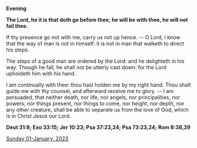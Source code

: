 **Evening**

**The Lord, he it is that doth go before thee; he will be with thee, he will not fail thee.**
 
If thy presence go not with me, carry us not up hence. -- O Lord, I know that the way of man is not in himself: it is not in man that walketh to direct his steps.
 
The steps of a good man are ordered by the Lord: and he delighteth in his way. Though he fall, he shall not be utterly cast down: for the Lord upholdeth him with his hand.
 
I am continually with thee: thou hast holden me by my right hand. Thou shalt guide me with thy counsel, and afterward receive me to glory. -- I am persuaded, that neither death, nor life, nor angels, nor principalities, nor powers, nor things present, nor things to come, nor height, nor depth, nor any other creature, shall be able to separate us from the love of God, which is in Christ Jesus our Lord.  

**Deut 31:8; Exo 33:15; Jer 10:23; Psa 37:23,24; Psa 73:23,24; Rom 8:38,39**

[Sunday 01-January, 2023](https://t.me/daily_light)
